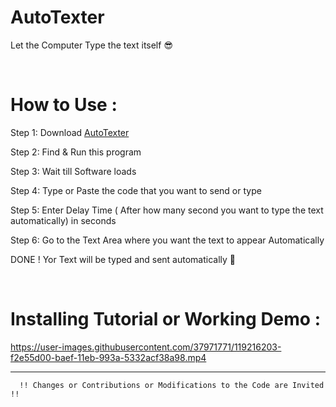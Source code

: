 # AutoTexter
Let the Computer Type the text itself  :sunglasses:

<br> 

How to Use : 
=============
 


Step 1: Download <a href="https://github.com/shu6h4m/AutoTexter/raw/main/AutoTexter.exe"> AutoTexter </a>

Step 2: Find & Run this program 

Step 3: Wait till Software loads  

Step 4: Type or Paste the code that you want to send or type
 
Step 5: Enter Delay Time ( After how many second you want to type the text automatically) in seconds

Step 6: Go to the Text Area where you want the text to appear Automatically

DONE ! Yor Text will be typed and sent automatically :metal:

</br>

Installing Tutorial or Working Demo :
=============



https://user-images.githubusercontent.com/37971771/119216203-f2e55d00-baef-11eb-993a-5332acf38a98.mp4

<hr> 

      !! Changes or Contributions or Modifications to the Code are Invited !!
                              
